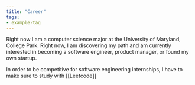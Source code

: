 ```yaml
---
title: "Career"
tags:
- example-tag
---
```

Right now I am a computer science major at the University of Maryland, College Park. Right now, I am discovering my path and am currently interested in becoming a software engineer, product manager, or found my own startup.

In order to be competitive for software engineering internships, I have to make sure to study with [[Leetcode]]
